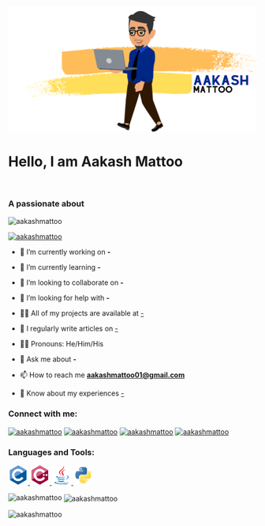 ![Aakash Mattoo](./Aakash.png)
<h1 >Hello, I am Aakash Mattoo</h1>
<br>
<h3>A passionate about</h3>

<p align="left"> <img src="https://komarev.com/ghpvc/?username=aakashmattoo&label=Profile%20views&color=0e75b6&style=flat" alt="aakashmattoo" /> </p>

<p align="left"> <a href="https://github.com/ryo-ma/github-profile-trophy"><img src="https://github-profile-trophy.vercel.app/?username=aakashmattoo" alt="aakashmattoo" /></a> </p>

- 🔭 I’m currently working on **-**

- 🌱 I’m currently learning **-**

- 👯 I’m looking to collaborate on **-**

- 🤝 I’m looking for help with **-**

- 👨‍💻 All of my projects are available at [-](-)

- 📝 I regularly write articles on [-](-)

- 🏳️‍🌈 Pronouns: He/Him/His

- 💬 Ask me about **-**

- 📫 How to reach me **aakashmattoo01@gmail.com**

- 📄 Know about my experiences [-](-)

<h3 align="left">Connect with me:</h3>
<p align="left">
<a href="https://linkedin.com/in/aakashmattoo" target="blank"><img align="center" src="https://raw.githubusercontent.com/rahuldkjain/github-profile-readme-generator/master/src/images/icons/Social/linked-in-alt.svg" alt="aakashmattoo" height="30" width="40" /></a>
<a href="https://kaggle.com/aakashmattoo" target="blank"><img align="center" src="https://raw.githubusercontent.com/rahuldkjain/github-profile-readme-generator/master/src/images/icons/Social/kaggle.svg" alt="aakashmattoo" height="30" width="40" /></a>
<a href="https://instagram.com/aakashmattoo" target="blank"><img align="center" src="https://raw.githubusercontent.com/rahuldkjain/github-profile-readme-generator/master/src/images/icons/Social/instagram.svg" alt="aakashmattoo" height="30" width="40" /></a>
<a href="https://www.hackerrank.com/aakashmattoo" target="blank"><img align="center" src="https://raw.githubusercontent.com/rahuldkjain/github-profile-readme-generator/master/src/images/icons/Social/hackerrank.svg" alt="aakashmattoo" height="30" width="40" /></a>
</p>

<h3 align="left">Languages and Tools:</h3>
<p align="left"> <a href="https://www.cprogramming.com/" target="_blank"> <img src="https://raw.githubusercontent.com/devicons/devicon/master/icons/c/c-original.svg" alt="c" width="40" height="40"/> </a> <a href="https://www.w3schools.com/cpp/" target="_blank"> <img src="https://raw.githubusercontent.com/devicons/devicon/master/icons/cplusplus/cplusplus-original.svg" alt="cplusplus" width="40" height="40"/> </a> <a href="https://www.java.com" target="_blank"> <img src="https://raw.githubusercontent.com/devicons/devicon/master/icons/java/java-original.svg" alt="java" width="40" height="40"/> </a> <a href="https://www.python.org" target="_blank"> <img src="https://raw.githubusercontent.com/devicons/devicon/master/icons/python/python-original.svg" alt="python" width="40" height="40"/> </a> </p>

<p><img align="left" src="https://github-readme-stats.vercel.app/api/top-langs?username=aakashmattoo&show_icons=true&locale=en&layout=compact" alt="aakashmattoo" /></p>

<p>&nbsp;<img align="center" src="https://github-readme-stats.vercel.app/api?username=aakashmattoo&show_icons=true&locale=en" alt="aakashmattoo" /></p>

<p><img align="center" src="https://github-readme-streak-stats.herokuapp.com/?user=aakashmattoo&" alt="aakashmattoo" /></p>

